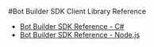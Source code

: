 <!-- 
NavPath: Bot Framework/Bot Builder SDK
LinkLabel: Client Library Reference
Url: bot-framework/documentation/bot-builder-reference
-->
#Bot Builder SDK Client Library Reference

* <a href="/bot-framework/documentation/references/csharp/" target="_blank">Bot Builder SDK Reference - C#</a>
* <a href="/bot-framework/documentation/references/nodejs/" target="_blank">Bot Builder SDK Reference - Node.js</a>


